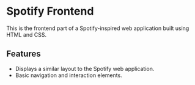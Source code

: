 # Spotify Frontend

This is the frontend part of a Spotify-inspired web application built using HTML and CSS.

## Features

- Displays a similar layout to the Spotify web application.
- Basic navigation and interaction elements.
